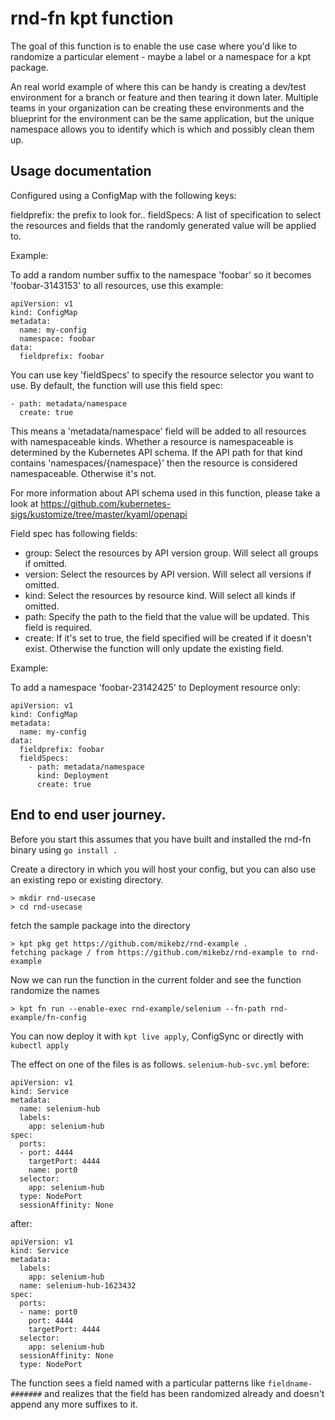# rnd-fn kpt function

The goal of this function is to enable the use case where you'd like to 
randomize a particular element - maybe a label or a namespace for a kpt package.

An real world example of where this can be handy is creating a dev/test
environment for a branch or feature and then tearing it down later.  Multiple
teams in your organization can be creating these environments and the 
blueprint for the environment can be the same application, but the unique
namespace allows you to identify which is which and possibly clean them up.

## Usage documentation

Configured using a ConfigMap with the following keys:

fieldprefix: the prefix to look for..
fieldSpecs: A list of specification to select the resources and fields that 
the randomly generated value will be applied to.

Example:

To add a random number suffix to the namespace 'foobar' so it becomes 'foobar-3143153' 
 to all resources, use this example:

```
apiVersion: v1
kind: ConfigMap
metadata:
  name: my-config
  namespace: foobar
data:
  fieldprefix: foobar
```

You can use key 'fieldSpecs' to specify the resource selector you
want to use. By default, the function will use this field spec:

```
- path: metadata/namespace
  create: true
```

This means a 'metadata/namespace' field will be added to all resources
with namespaceable kinds. Whether a resource is namespaceable is determined
by the Kubernetes API schema. If the API path for that kind contains
'namespaces/{namespace}' then the resource is considered namespaceable. Otherwise
it's not.

For more information about API schema used in this function, please take a look at
https://github.com/kubernetes-sigs/kustomize/tree/master/kyaml/openapi

Field spec has following fields:

- group: Select the resources by API version group. Will select all groups
	if omitted.
- version: Select the resources by API version. Will select all versions
	if omitted.
- kind: Select the resources by resource kind. Will select all kinds
	if omitted.
- path: Specify the path to the field that the value will be updated. This field
	is required.
- create: If it's set to true, the field specified will be created if it doesn't
	exist. Otherwise the function will only update the existing field.

Example:

To add a namespace 'foobar-23142425' to Deployment resource only:

```
apiVersion: v1
kind: ConfigMap
metadata:
  name: my-config
data:
  fieldprefix: foobar
  fieldSpecs:
    - path: metadata/namespace
      kind: Deployment
      create: true
```

## End to end user journey.

Before you start this assumes that you have built and installed the rnd-fn binary using `go install .`

Create a directory in which you will host your config, but you can also use an existing repo
or existing directory.
```
> mkdir rnd-usecase
> cd rnd-usecase
```

fetch the sample package into the directory
```
> kpt pkg get https://github.com/mikebz/rnd-example .
fetching package / from https://github.com/mikebz/rnd-example to rnd-example
```

Now we can run the function in the current folder and see the function randomize the names
```
> kpt fn run --enable-exec rnd-example/selenium --fn-path rnd-example/fn-config 
```

You can now deploy it with `kpt live apply`, ConfigSync or directly with `kubectl apply`

The effect on one of the files is as follows.  `selenium-hub-svc.yml` before: 

```
apiVersion: v1
kind: Service
metadata:
  name: selenium-hub
  labels:
    app: selenium-hub
spec:
  ports:
  - port: 4444
    targetPort: 4444
    name: port0
  selector:
    app: selenium-hub
  type: NodePort
  sessionAffinity: None
```

after:
```
apiVersion: v1
kind: Service
metadata:
  labels:
    app: selenium-hub
  name: selenium-hub-1623432
spec:
  ports:
  - name: port0
    port: 4444
    targetPort: 4444
  selector:
    app: selenium-hub
  sessionAffinity: None
  type: NodePort
  ```

  The function sees a field named with a particular patterns like `fieldname-#######` and realizes that the field has been randomized already and doesn't append any more suffixes to it.